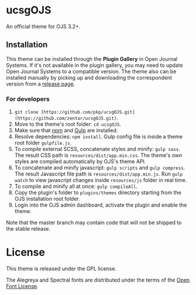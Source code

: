 # ucsgOJS

An official theme for OJS 3.2+.

## Installation
This theme can be installed through the **Plugin Gallery** in Open Journal Systems. If it's not available in the plugin gallery, you may need to update Open Journal Systems to a compatible version. The theme also can be installed manually by picking up and downloading the correspondent version from a [release page]([(https://github.com/zentar/ucsgOJS.git)).

### For developers
1. `git clone [https://github.com/pkp/ucsgOJS.git](https://github.com/zentar/ucsgOJS.git)`.
2. Move to the theme's root folder: `cd ucsgOJS`.
3. Make sure that [npm](https://www.npmjs.com/get-npm) and [Gulp](https://gulpjs.com/) are installed.
4. Resolve dependencies: `npm install`. Gulp config file is inside a theme root folder `gulpfile.js`.
5. To compile external SCSS, concatenate styles and minify: `gulp sass`. The result CSS path is `resources/dist/app.min.css`. The theme's own styles are compiled automatically by OJS's theme API.
6. To concatenate and minify javascript: `gulp scripts` and `gulp compress`. The result Javascript file path is `resources/dist/app.min.js`. Run `gulp watch` to view javascript changes inside `resources/js` folder in real time.
7. To compile and minify all at once: `gulp compileAll`.
8. Copy the plugin's folder to `plugins/themes` directory starting from the OJS installation root folder.
9. Login into the OJS admin dashboard, activate the plugin and enable the theme.

Note that the master branch may contain code that will not be shipped to the stable release.

# License
This theme is released under the GPL license.

The Alegreya and Spectral fonts are distributed under the terms of the [Open Font License](https://scripts.sil.org/cms/scripts/page.php?site_id=nrsi&id=OFL).
